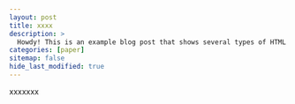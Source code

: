 ```yaml
---
layout: post
title: xxxx
description: >
  Howdy! This is an example blog post that shows several types of HTML content supported in this theme.
categories: [paper]
sitemap: false
hide_last_modified: true
---
```

xxxxxxx
